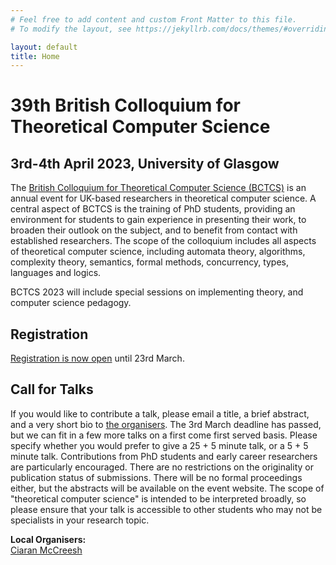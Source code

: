 ```yaml
---
# Feel free to add content and custom Front Matter to this file.
# To modify the layout, see https://jekyllrb.com/docs/themes/#overriding-theme-defaults

layout: default
title: Home
---
```

# 39th British Colloquium for Theoretical Computer Science
## 3rd-4th April 2023, University of Glasgow

The [British Colloquium for Theoretical Computer Science (BCTCS)](https://www.bctcs.ac.uk/) is an annual event for UK-based researchers in theoretical computer science. A central aspect of BCTCS is the training of PhD students, providing an environment for students to gain experience in presenting their work, to broaden their outlook on the subject, and to benefit from contact with established researchers. The scope of the colloquium includes all aspects of theoretical computer science, including automata theory, algorithms, complexity theory, semantics, formal methods, concurrency, types, languages and logics.

BCTCS 2023 will include special sessions on implementing theory, and computer science pedagogy.

## Registration

[Registration is now open](https://www.eventbrite.co.uk/e/bctcs-2023-tickets-557075286177) until 23rd March.

## Call for Talks

If you would like to contribute a talk, please email a title, a brief abstract, and a very short bio to [the organisers](mailto:bctcs23@lists.cent.gla.ac.uk). The 3rd March deadline has passed, but we can fit in a few more talks on a first come first served basis. Please specify whether you would prefer to give a 25 + 5 minute talk, or a 5 + 5 minute talk. Contributions from PhD students and early career researchers are particularly encouraged. There are no restrictions on the originality or publication status of submissions. There will be no formal proceedings either, but the abstracts will be available on the event website. The scope of "theoretical computer science" is intended to be interpreted broadly, so please ensure that your talk is accessible to other students who may not be specialists in your research topic.

**Local Organisers:** <br />
[Ciaran McCreesh](mailto:ciaran.mccreesh@glasgow.ac.uk)

